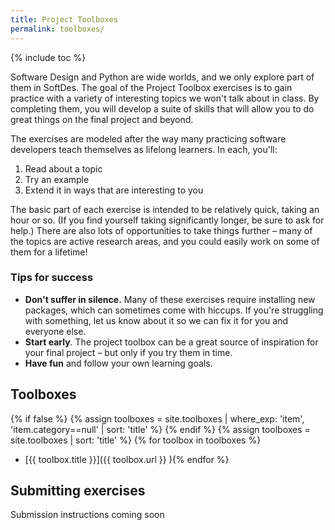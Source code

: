 ```yaml
---
title: Project Toolboxes
permalink: toolboxes/
---
```


{% include toc %}

Software Design and Python are wide worlds, and we only explore part of them in SoftDes.
The goal of the Project Toolbox exercises is to gain practice with a variety of interesting topics we won't talk about in class.
By completing them, you will develop a suite of skills that will allow you to do great things on the final project and beyond.

The exercises are modeled after the way many practicing software developers teach themselves as lifelong learners.
In each, you'll:

  1. Read about a topic
  2. Try an example
  3. Extend it in ways that are interesting to you

The basic part of each exercise is intended to be relatively quick, taking an hour or so.
(If you find yourself taking significantly longer, be sure to ask for help.)
There are also lots of opportunities to take things further – many of the topics are active research areas, and you could easily work on some of them for a lifetime!

### Tips for success

* **Don't suffer in silence.** Many of these exercises require installing new packages, which can sometimes come with hiccups. If you're struggling with something, let us know about it so we can fix it for you and everyone else.
* **Start early**. The project toolbox can be a great source of inspiration for your final project – but only if you try them in time.
* **Have fun** and follow your own learning goals.

## Toolboxes

{% if false %}
{% assign toolboxes = site.toolboxes | where_exp: 'item', 'item.category==null' | sort: 'title' %}
{% endif %}
{% assign toolboxes = site.toolboxes | sort: 'title' %}
{% for toolbox in toolboxes %}
* [{{ toolbox.title }}]({{ toolbox.url }}
){% endfor %}


## Submitting exercises

Submission instructions coming soon

<!--
Get the starter code for each Project Toolbox exercise by accepting the GitHub Classroom invite in the "Get Set" section of its instruction page above.
Each Project Toolbox exercise has a description of the minimum required deliverable.


To submit your assignment, push your code to GitHub and fill out the [Toolbox check-off survey]({{ site.data.github.TB_survey }}).
For several of the exercises, you may want to schedule a brief demo with a NINJA.

You will complete at least 5 Toolbox exercises of your choice over the course of the semester. Due dates for each are listed on the [course calendar](/calendar/).

If you complete your Project Toolbox exercises and you have a great idea for a new one you'd like to create, get in touch with the teaching team!
-->
